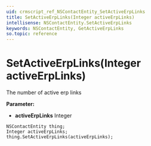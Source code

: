 ```yaml
---
uid: crmscript_ref_NSContactEntity_SetActiveErpLinks
title: SetActiveErpLinks(Integer activeErpLinks)
intellisense: NSContactEntity.SetActiveErpLinks
keywords: NSContactEntity, GetActiveErpLinks
so.topic: reference
---
```


# SetActiveErpLinks(Integer activeErpLinks)

The number of active erp links

**Parameter:** 
 - **activeErpLinks** Integer

```crmscript
NSContactEntity thing;
Integer activeErpLinks;
thing.SetActiveErpLinks(activeErpLinks);
```

